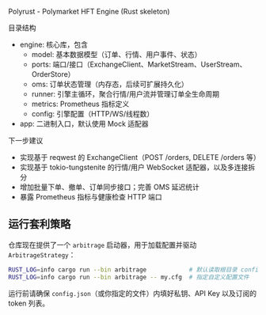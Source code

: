 Polyrust - Polymarket HFT Engine (Rust skeleton)

目录结构
- engine: 核心库，包含
  - model: 基本数据模型（订单、行情、用户事件、状态）
  - ports: 端口/接口（ExchangeClient、MarketStream、UserStream、OrderStore）
  - oms: 订单状态管理（内存态，后续可扩展持久化）
  - runner: 引擎主循环，聚合行情/用户流并管理订单全生命周期
  - metrics: Prometheus 指标定义
  - config: 引擎配置（HTTP/WS/线程数）
- app: 二进制入口，默认使用 Mock 适配器

下一步建议
- 实现基于 reqwest 的 ExchangeClient（POST /orders, DELETE /orders 等）
- 实现基于 tokio-tungstenite 的行情/用户 WebSocket 适配器，以及多连接拆分
- 增加批量下单、撤单、订单同步接口；完善 OMS 延迟统计
- 暴露 Prometheus 指标与健康检查 HTTP 端口

## 运行套利策略

仓库现在提供了一个 `arbitrage` 启动器，用于加载配置并驱动 `ArbitrageStrategy`：

```bash
RUST_LOG=info cargo run --bin arbitrage            # 默认读取根目录 config.json
RUST_LOG=info cargo run --bin arbitrage -- my.cfg  # 指定自定义配置文件
```

运行前请确保 `config.json`（或你指定的文件）内填好私钥、API Key 以及订阅的 token 列表。
